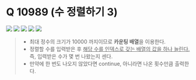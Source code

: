 # Q 10989 (수 정렬하기 3)

<img src="https://img.shields.io/badge/Level-Silver 5-lightgrey"> <img src="https://img.shields.io/badge/Memory-1152%20KB-blue"> <img src="https://img.shields.io/badge/Time-2596%20ms-brightgreen"> <img src="https://img.shields.io/badge/Length-309%20B-red"> <img src="https://img.shields.io/badge/Language-C-blueviolet">



> - 최대 정수의 크기가 10000 까지이므로 **카운팅 배열**을 이용한다.
> - 정렬할 수를 입력받은 후 <u>해당 수를 인덱스로 갖는 배열의 값을 하나 늘린다.</u> 즉, 입력받은 수가 몇 번 나왔는지 센다.
> - 만약에 한 번도 나오지 않았다면 continue, 아니라면 나온 횟수만큼 출력한다.
